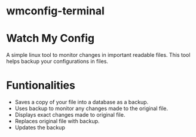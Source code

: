 # wmconfig-terminal
# Watch My Config
A simple linux tool to monitor changes in important readable files. This tool helps backup your configurations in files.

# Funtionalities
- Saves a copy of your file into a database as a backup.
- Uses backup to monitor any changes made to the original file.
- Displays exact changes made to original file.
- Replaces original file with backup.
- Updates the backup
